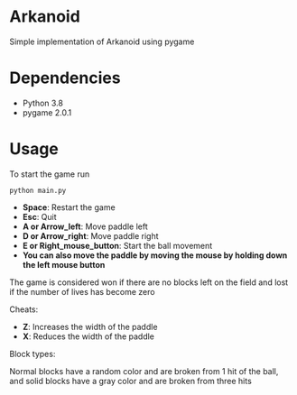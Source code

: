# Arkanoid
Simple implementation of Arkanoid using pygame

# Dependencies
* Python 3.8
* pygame 2.0.1


# Usage

To start the game run

`python main.py`

* **Space**: Restart the game
* **Esc**: Quit
* **A or Arrow_left**: Move paddle left
* **D or Arrow_right**: Move paddle right
* **E or Right_mouse_button**: Start the ball movement
* **You can also move the paddle by moving the mouse by holding down the left mouse button**

The game is considered won if there are no blocks left on the field
and lost if the number of lives has become zero

Cheats:
* **Z**: Increases the width of the paddle
* **X**: Reduces the width of the paddle

Block types:

Normal blocks have a random color and are broken from 1 hit of the ball, and solid blocks have a gray color and are broken from three hits
